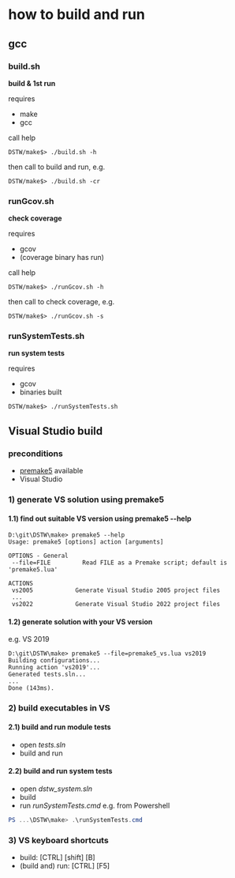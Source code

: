 # how to build and run
## gcc 
### build.sh
**build & 1st run**

requires
- make
- gcc

call help
````shell
DSTW/make$> ./build.sh -h
````
then call to build and run, e.g.
````shell
DSTW/make$> ./build.sh -cr
````
### runGcov.sh
**check coverage**

requires
- gcov
- (coverage binary has run)

call help
````shell
DSTW/make$> ./runGcov.sh -h
````
then call to check coverage, e.g.
````shell
DSTW/make$> ./runGcov.sh -s
````

### runSystemTests.sh
**run system tests**

requires
- gcov
- binaries built

````shell
DSTW/make$> ./runSystemTests.sh
````

## Visual Studio build
### preconditions
- [premake5](https://premake.github.io/) available
- Visual Studio

### 1) generate VS solution using premake5
#### 1.1) find out suitable VS version using premake5 --help

````shell
D:\git\DSTW\make> premake5 --help
Usage: premake5 [options] action [arguments]

OPTIONS - General
 --file=FILE         Read FILE as a Premake script; default is 'premake5.lua'

ACTIONS
 vs2005            Generate Visual Studio 2005 project files
 ...
 vs2022            Generate Visual Studio 2022 project files
````
#### 1.2) generate solution with your VS version
e.g. VS 2019
````shell
D:\git\DSTW\make> premake5 --file=premake5_vs.lua vs2019
Building configurations...
Running action 'vs2019'...
Generated tests.sln...
...
Done (143ms).
````
### 2) build executables in VS
#### 2.1) build and run module tests
- open _tests.sln_
- build and run

#### 2.2) build and run system tests
- open _dstw_system.sln_
- build
- run _runSystemTests.cmd_ e.g. from Powershell

```powershell
PS ...\DSTW\make> .\runSystemTests.cmd
```

### 3) VS keyboard shortcuts
- build: [CTRL] [shift] [B]
- (build and) run: [CTRL] [F5]
